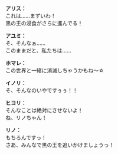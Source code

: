 # 

  
**アリス：**  
これは……まずいわ！  
黒の王の浸食がさらに進んでる！  
  
**アユミ：**  
そ、そんなぁ……  
このままだと、私たちは……  
  
**ホマレ：**  
この世界と一緒に消滅しちゃうかもね～☆  
  
**イノリ：**  
そ、そんなのいやですぅぅ！！  
  
**ヒヨリ：**  
そんなことは絶対にさせないよ！  
ね、リノちゃん！  
  
**リノ：**  
もちろんですっ！  
さあ、みんなで黒の王を追いかけましょうっ！  
